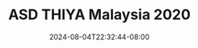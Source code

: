 --- 
title: "ASD THIYA Malaysia 2020"
description: "download bokep ASD THIYA Malaysia 2020 full full baru"
date: 2024-08-04T22:32:44-08:00
file_code: "k1ii0pl3swev"
draft: false
cover: "xnj9ldwv8fd6xh0r.jpg"
tags: ["ASD", "THIYA", "Malaysia", "bokep-indo", "bokep-viral", "bokep-ig"]
length: 2117
fld_id: "1483173"
foldername: "Asian s3x diary Malaysia id telegram"
categories: ["Asian s3x diary Malaysia id telegram"]
views: 0
---